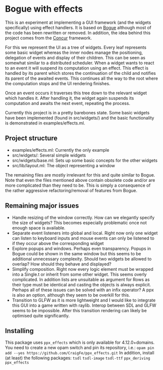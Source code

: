 # Bogue with effects

This is an experiment at implementing a GUI framework (and the widgets specifically) using effect handlers. It is based on [Bogue](https://github.com/sanette/bogue) although most of the code has been rewritten or removed. In addition, the idea behind this project comes from the [Concur](https://ajnsit.github.io/concur-documentation/title-page.html) framework.

For this we represent the UI as a tree of widgets. Every leaf represents some basic widget whereas the inner nodes manage the positioning, delegation of events and display of their children. This can be seen as somewhat similar to a distributed scheduler. When a widget wants to react to an event it will suspend its computation using an effect. This effect is handled by its parent which stores the continuation of the child and notifies its parent of the awaited events. This continues all the way to the root where the computation stops and the UI rendering finishes.

Once an event occurs it traverses this tree down to the relevant widget which handles it. After handling it, the widget again suspends its computation and awaits the next event, repeating the process.

Currently this project is in a pretty barebones state. Some basic widgets have been implemented (found in src/widgets/) and the basic functionality is demonstrated in examples/effects.ml.

## Project structure
* examples/effects.ml: Currently the only example
* src/widgets/: Several simple widgets
* src/widgets/base.ml: Sets up some basic concepts for the other widgets
* src/lib/layout.ml: The object representing a window

The remaining files are mostly irrelevant for this and quite similar to Bogue. Note that even the files mentioned above contain obsolete code and/or are more complicated than they need to be. This is simply a consequence of the rather aggressive refactoring/removal of features from Bogue.

## Remaining major issues
* Handle resizing of the window correctly. How can we elegantly specify the size of widgets? This becomes especially problematic once not enough space is available.
* Separate event listeners into global and local. Right now only one widget can listen to keyboard inputs and mouse events can only be listened to if they occur above the corresponding widget
* Explore popups and windows. Perhaps even transparency. Popups in Bogue could be shown in the same window but this seems to be additional unnecessary complexity. Should two widgets be allowed to overlap? How should they behave and displayed?
* Simplify composition. Right now every logic element must be wrapped into a Single.t or inherit from some other widget. This seems overly complicated. In addition lists are unsuitable as argument for Rows as their type must be identical and casting the objects is always explicit. Perhaps all of these issues can be solved with an infix operator? A ppx is also an option, although they seem to be overkill for this.
* Transition to GLFW as it is more lightweight and I would like to integrate this GUI into a game written with raylib. Interop between SDL and GLFW seems to be impossible. After this transition rendering can likely be optimised quite significantly.

## Installing

This package uses `ppx_effects` which is only available for 4.12.0+domains. You need to create a new opam switch and pin its repository, i.e.:
`opam pin add --yes https://github.com/CraigFe/ppx_effects.git`
In addition, install (at least) the following packages:
`tsdl` `tsdl-image` `tsdl-ttf` `ppx_deriving` `ppx_effects`
